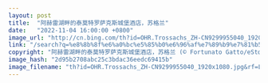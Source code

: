 ```yaml
---
layout: post
title:  "阿赫雷湖畔的泰莫特罗萨克斯城堡酒店，苏格兰"
date:   "2022-11-04 16:00:00 +0800"
image_url: "http://cn.bing.com/th?id=OHR.Trossachs_ZH-CN9299955040_1920x1080.jpg&rf=LaDigue_1920x1080.jpg&pid=hp"
link: "/search?q=%e8%8b%8f%e6%a0%bc%e5%85%b0%e6%96%af%e7%89%b9%e7%81%b5%e5%8c%ba&form=hpcapt&mkt=zh-cn"
copyright: "阿赫雷湖畔的泰莫特罗萨克斯城堡酒店，苏格兰 (© Fortunato Gatto/eStock Photo)"
image_hash: "2d95b2708abc25c3bdac36eedc69415b"
image_filename: "th?id=OHR.Trossachs_ZH-CN9299955040_1920x1080.jpg&rf=LaDigue_1920x1080.jpg&pid=hp"
---
```

